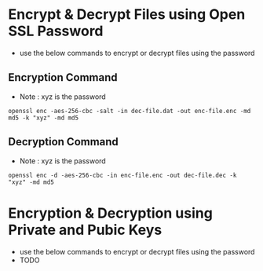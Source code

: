 # Encrypt & Decrypt Files using Open SSL Password
- use the below commands to encrypt or decrypt files using the password

## Encryption Command
- Note : xyz is the password

```shell
openssl enc -aes-256-cbc -salt -in dec-file.dat -out enc-file.enc -md md5 -k "xyz" -md md5
```

## Decryption Command
- Note : xyz is the password

```shell
openssl enc -d -aes-256-cbc -in enc-file.enc -out dec-file.dec -k "xyz" -md md5
```

# Encryption & Decryption using Private and Pubic Keys
- use the below commands to encrypt or decrypt files using the password
- TODO
